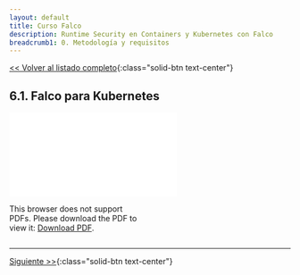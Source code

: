 ```yaml
---
layout: default
title: Curso Falco
description: Runtime Security en Containers y Kubernetes con Falco
breadcrumb1: 0. Metodología y requisitos
---
```

[<< Volver al listado completo](../){:class="solid-btn text-center"}

## 6.1. Falco para Kubernetes

<div style="display:inline-block; width:47%;"
     class="embed-responsive embed-responsive-4by3">
    <object data="./8.1.pdf" type="application/pdf" width="520px" height="420px" style="">
        <embed src="./8.1.pdf">
            <p>This browser does not support PDFs. Please download the PDF to view it: <a href="./8.1.pdf">Download PDF</a>.</p>
        </embed>
    </object>
</div>

---
[Siguiente >>](6.2.md){:class="solid-btn text-center"}
